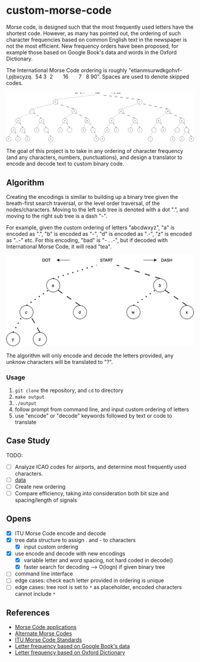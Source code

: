 # custom-morse-code

Morse code, is designed such that the most frequently used letters have the shortest code. However, as many has pointed out, the ordering of such character frequencies based on common English text in the newspaper is not the most efficient. New frequency orders have been proposed, for example those based on Google Book's data and words in the Oxford Dictionary. 

The International Morse Code ordering is roughly "etianmsurwdkgohvf-l,pjbxcyzq.&nbsp;&nbsp;54 3&nbsp;&nbsp;2&nbsp;&nbsp;&nbsp;&nbsp;&nbsp;&nbsp;&nbsp;16&nbsp;&nbsp;&nbsp;&nbsp;&nbsp;&nbsp;&nbsp;7&nbsp;&nbsp;&nbsp;8 90". Spaces are used to denote skipped codes.

<p align="center">
    <img src="readme-imgs/international-morse.png" />
</p>


The goal of this project is to take in any ordering of character frequency (and any characters, numbers, punctuations), and design a translator to encode and decode text to custom binary code.

## Algorithm
Creating the encodings is similar to building up a binary tree given the breath-first search traversal, or the level order traversal, of the nodes/characters. Moving to the left sub tree is denoted with a dot ".", and moving to the right sub tree is a dash "-". 

For example, given the custom ordering of letters "abcdwxyz", "a" is encoded as ".", "b" is encoded as "-", "d" is encoded as ".-", "z" is encoded as "..-" etc. For this encoding, "bad" is "- . .-", but if decoded with International Morse Code, it will read "tea".

<p align="center">
    <img src="readme-imgs/custom-morse.png" />
</p>

The algorithm will only encode and decode the letters provided, any unknow characters will be translated to "?". 

### Usage
1. ```git clone``` the repository, and ```cd``` to directory
2. ```make output```
3. ```./output```
4. follow prompt from command line, and input custom ordering of letters
5. use "encode" or "decode" keywords followed by text or code to translate

## Case Study
TODO: 
- [ ] Analyze ICAO codes for airports, and determine most frequently used characters.
- [ ] [data](https://github.com/ip2location/ip2location-iata-icao/blob/master/iata-icao.csv)
- [ ] Create new ordering
- [ ] Compare efficiency, taking into consideration both bit size and spacing/length of signals 

## Opens
- [x] ITU Morse Code encode and decode
- [x] tree data structure to assign . and - to characters
  - [x] input custom ordering
- [x] use encode and decode with new encodings
  - [x] variable letter and word spacing, not hard coded in decode()
  - [x] faster search for decoding --> O(logn) if given binary tree
- [ ] command line interface 
- [ ] edge cases: check each letter provided in ordering is unique
- [ ] edge cases: tree root is set to `*` as placeholder, encoded characters cannot include `*`

## References 

* [Morse Code applications](https://eclecticlight.co/2015/10/20/the-code-lives-on-how-morse-is-still-not-dead/)
* [Alternate Morse Codes](https://eclecticlight.co/2015/10/22/reinventing-morse-code-using-modern-theory/)
* [ITU Morse Code Standards](https://www.itu.int/dms_pubrec/itu-r/rec/m/R-REC-M.1677-1-200910-I!!PDF-E.pdf)
* [Letter frequency based on Google Book's data](http://norvig.com/mayzner.html)
* [Letter frequency based on Oxford Dictionary](https://www3.nd.edu/~busiforc/handouts/cryptography/letterfrequencies.html)